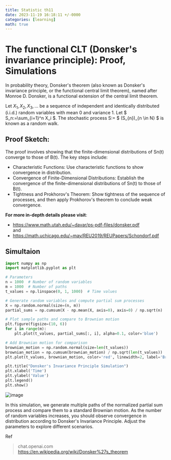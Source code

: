 ```yaml
---
title: Statistic th11
date: 2023-11-19 16:18:11 +/-0000
categories: [learning]
math: true
---
```


# The functional CLT (Donsker's invariance principle): Proof, Simulations


In probability theory, Donsker's theorem (also known as Donsker's invariance principle, or the functional central limit theorem), named after Monroe D. Donsker, is a functional extension of the central limit theorem.

Let $X_1, X_2, X_3, \ldots$ be a sequence of independent and identically distributed (i.i.d.) random variables with mean 0 and variance 1. Let  $ S_n:=\sum_{i=1}^n X_i $.
The stochastic process S:= $ (S_{n})_{n \in N} $ is known as a random walk. 
<!-- Define the diffusively rescaled random walk (partial-sum process) by $W^n(t) := \frac{S_{\lfloor nt \rfloor}}{\sqrt{n}}, \qquad t\in [0,1]$.
The central limit theorem asserts that $W^n(1)$ converges in distribution to a standard Gaussian random variable W(1) as $n\to \infty$ .  <br>
Donsker's invariance principle extends this convergence to the whole function $ W^{(n)}:=(W^{(n)}(t))_{t\in [0,1]}$. More precisely, in its modern form, Donsker's invariance principle states that: As random variables taking values in the Skorokhod space 
$ \mathcal{D}[0,1] $ the random function $W^{(n)}$ converges in distribution to a standard Brownian motion $W:=(W(t))_{t\in [0,1]}$ as $n\to \infty$. -->

## Proof Sketch:
The proof involves showing that the finite-dimensional distributions of Sn(t) converge to those of B(t). The key steps include:

+ Characteristic Functions: Use characteristic functions to show convergence in distribution.
+ Convergence of Finite-Dimensional Distributions: Establish the convergence of the finite-dimensional distributions of Sn(t) to those of B(t).
+ Tightness and Prokhorov's Theorem: Show tightness of the sequence of processes, and then apply Prokhorov's theorem to conclude weak convergence.

**For more in-depth details please visit**: <br>
+ https://www.math.utah.edu/~davar/ps-pdf-files/donsker.pdf <br>
  and <br>
+ https://math.uchicago.edu/~may/REU2019/REUPapers/Schondorf.pdf

## Simultaion 
```python
import numpy as np
import matplotlib.pyplot as plt

# Parameters
n = 1000  # Number of random variables
m = 1000  # Number of paths
t_values = np.linspace(0, 1, 1000)  # Time values

# Generate random variables and compute partial sum processes
X = np.random.normal(size=(n, m))
partial_sums = np.cumsum(X - np.mean(X, axis=0), axis=0) / np.sqrt(n)

# Plot sample paths and compare to Brownian motion
plt.figure(figsize=(10, 6))
for i in range(m):
    plt.plot(t_values, partial_sums[:, i], alpha=0.1, color='blue')

# Add Brownian motion for comparison
brownian_motion = np.random.normal(size=len(t_values))
brownian_motion = np.cumsum(brownian_motion) / np.sqrt(len(t_values))
plt.plot(t_values, brownian_motion, color='red', linewidth=2, label='Brownian Motion')

plt.title("Donsker's Invariance Principle Simulation")
plt.xlabel('Time')
plt.ylabel('Value')
plt.legend()
plt.show()
```

![image](https://github.com/Cheroberous/cheroberous.github.io/assets/102479391/c24736cb-bdc3-4945-ba31-4d53606699ae) <br>

In this simulation, we generate multiple paths of the normalized partial sum process and compare them to a standard Brownian motion. As the number of random variables increases, you should observe convergence in distribution according to Donsker's Invariance Principle. Adjust the parameters to explore different scenarios.

Ref
>chat.openai.com <br>
>https://en.wikipedia.org/wiki/Donsker%27s_theorem














